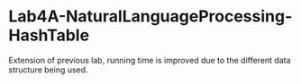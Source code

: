 # Lab4A-NaturalLanguageProcessing-HashTable
Extension of previous lab, running time is improved due to the different data structure being used.
